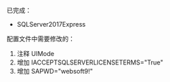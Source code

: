 已完成：
- SQLServer2017Express

配置文件中需要修改的：
1. 注释 UIMode
2. 增加 IACCEPTSQLSERVERLICENSETERMS="True"
3. 增加 SAPWD="websoft9!"
